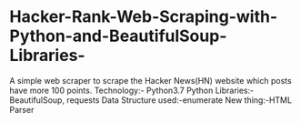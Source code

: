 # Hacker-Rank-Web-Scraping-with-Python-and-BeautifulSoup-Libraries-

A simple web scraper to scrape the Hacker News(HN) website which posts have more 100 points.
Technology:- Python3.7
Python Libraries:-BeautifulSoup, requests
Data Structure used:-enumerate 
New thing:-HTML Parser 
